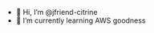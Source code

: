 - 👋 Hi, I’m @jfriend-citrine
- 🌱 I’m currently learning AWS goodness

<!---
jfriend-citrine/jfriend-citrine is a ✨ special ✨ repository because its `README.md` (this file) appears on your GitHub profile.
You can click the Preview link to take a look at your changes.
--->
